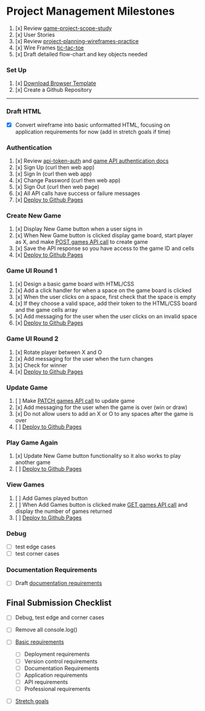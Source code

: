 # Project Management Milestones


1.  [x] Review [game-project-scope-study](https://git.generalassemb.ly/ga-wdi-boston/game-project-scope-study)
1.  [x] User Stories
1.  [x] Review [project-planning-wireframes-practice](https://git.generalassemb.ly/ga-wdi-boston/project-planning-wireframes-practice)
1.  [x] Wire Frames [tic-tac-toe](https://imgur.com/a/58ytysC)
1.  [x] Draft detailed flow-chart and key objects needed

### Set Up

1.  [x] [Download Browser Template](https://git.generalassemb.ly/ga-wdi-boston/browser-template)
1.  [x] Create a Github Repository
----

### Draft HTML
-[x] Convert wireframe into basic unformatted HTML, focusing on application requirements for now (add in stretch goals if time)

### Authentication

1. [x] Review [api-token-auth](https://git.generalassemb.ly/ga-wdi-boston/jquery-ajax-token-auth) and [game API authentication docs](https://git.generalassemb.ly/ga-wdi-boston/game-project-api/blob/master/docs/user.md)
1. [x] Sign Up (curl then web app)
1. [x] Sign In (curl then web app)
1. [x] Change Password (curl then web app)
1. [x] Sign Out (curl then web page)
1. [x] All API calls have success or failure messages
1.  [x] [Deploy to Github Pages](https://git.generalassemb.ly/ga-wdi-boston/gh-pages-deployment-guide)

### Create New Game

1. [x] Display New Game button when a user signs in
1. [x] When New Game button is clicked display game board, start player as X, and make [POST games API call](https://git.generalassemb.ly/ga-wdi-boston/game-project-api/blob/master/docs/game.md#create-post-games) to create game
1. [x] Save the API response so you have access to the game ID and cells
1.  [x] [Deploy to Github Pages](https://git.generalassemb.ly/ga-wdi-boston/gh-pages-deployment-guide)

### Game UI Round 1

1. [x] Design a basic game board with HTML/CSS
1. [x] Add a click handler for when a space on the game board is clicked
1. [x] When the user clicks on a space, first check that the space is empty
1. [x] If they choose a valid space, add their token to the HTML/CSS board and the game cells array
1. [x] Add messaging for the user when the user clicks on an invalid space
1.  [x] [Deploy to Github Pages](https://git.generalassemb.ly/ga-wdi-boston/gh-pages-deployment-guide)

### Game UI Round 2
1. [x] Rotate player between X and O
1. [x] Add messaging for the user when the turn changes
1. [x] Check for winner
1.  [x] [Deploy to Github Pages](https://git.generalassemb.ly/ga-wdi-boston/gh-pages-deployment-guide)

### Update Game
1. [ ] Make [PATCH games API call](https://git.generalassemb.ly/ga-wdi-boston/game-project-api/blob/master/docs/game.md#update-patch-gamesid) to update game
1. [x] Add messaging for the user when the game is over (win or draw)
1. [x] Do not allow users to add an X or O to any spaces after the game is over
1.  [ ] [Deploy to Github Pages](https://git.generalassemb.ly/ga-wdi-boston/gh-pages-deployment-guide)

### Play Game Again
1. [x] Update New Game button functionality so it also works to play another game
1.  [ ] [Deploy to Github Pages](https://git.generalassemb.ly/ga-wdi-boston/gh-pages-deployment-guide)

### View Games

1. [ ] Add Games played button
1. [ ] When Add Games button is clicked make [GET games API call](https://git.generalassemb.ly/ga-wdi-boston/game-project-api/blob/master/docs/game.md#index-get-games) and display the number of games returned
1.  [ ] [Deploy to Github Pages](https://git.generalassemb.ly/ga-wdi-boston/gh-pages-deployment-guide)

### Debug
-[ ] test edge cases
-[ ] test corner cases

### Documentation Requirements
-[ ] Draft [documentation requirements](project-guidelines/requirements.md)

## Final Submission Checklist
-[ ] Debug, test edge and corner cases
-[ ] Remove all console.log()
-[ ] [Basic requirements](project-guidelines/requirements.md)
  -[ ] Deployment requirements
  -[ ] Version control requirements
  -[ ] Documentation Requirements
  -[ ] Application requirements
  -[ ] API requirements
  -[ ] Professional requirements
-[ ] [Stretch goals](project-guidelines/stretch_goals.md)

